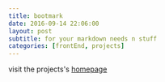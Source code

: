 ```yaml
---
title: bootmark
date: 2016-09-14 22:06:00
layout: post
subtitle: for your markdown needs n stuff
categories: [frontEnd, projects]
---
```

visit the projects's [homepage](https://obedm503.github.io/bootmark/)
